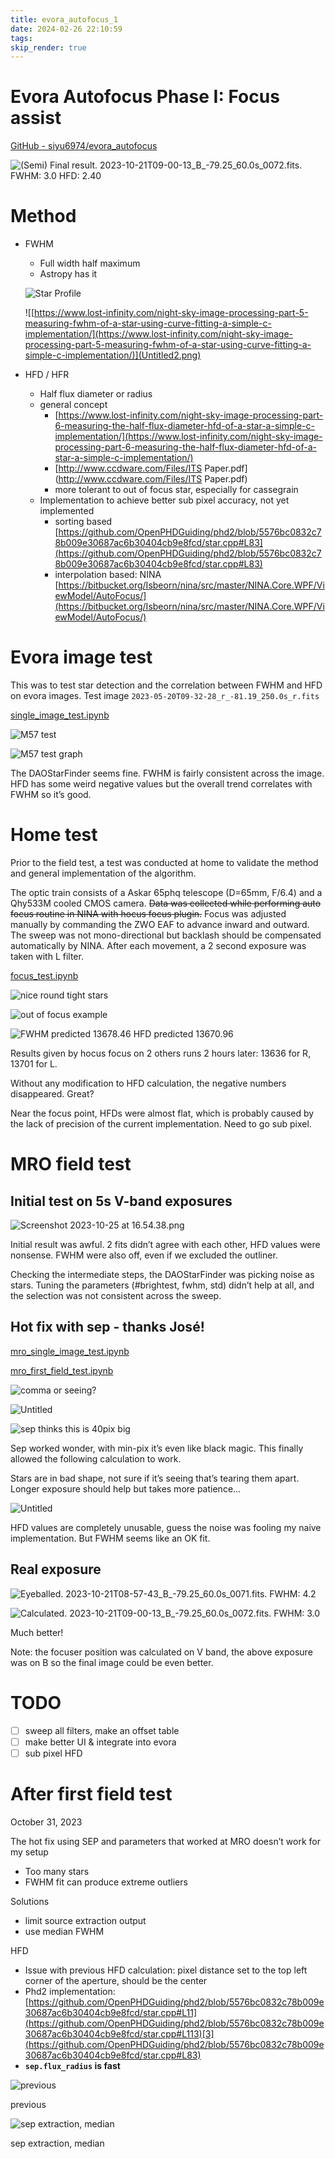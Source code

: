 ```yaml
---
title: evora_autofocus_1
date: 2024-02-26 22:10:59
tags:
skip_render: true
---
```

# Evora Autofocus Phase I: Focus assist

[GitHub - siyu6974/evora_autofocus](https://github.com/siyu6974/evora_autofocus#usage-version-01-awful-architecture-i-know-d)

![(Semi) Final result. 2023-10-21T09-00-13_B_-79.25_60.0s_0072.fits. FWHM: 3.0 HFD: 2.40](Untitled.png)

# Method

- FWHM
    - Full width half maximum
    - Astropy has it
    
    ![Star Profile](Untitled1.png)
    
    ![[https://www.lost-infinity.com/night-sky-image-processing-part-5-measuring-fwhm-of-a-star-using-curve-fitting-a-simple-c-implementation/](https://www.lost-infinity.com/night-sky-image-processing-part-5-measuring-fwhm-of-a-star-using-curve-fitting-a-simple-c-implementation/)](Untitled2.png)
    
- HFD / HFR
    - Half flux diameter or radius
    - general concept
        - [https://www.lost-infinity.com/night-sky-image-processing-part-6-measuring-the-half-flux-diameter-hfd-of-a-star-a-simple-c-implementation/](https://www.lost-infinity.com/night-sky-image-processing-part-6-measuring-the-half-flux-diameter-hfd-of-a-star-a-simple-c-implementation/)
        - [http://www.ccdware.com/Files/ITS Paper.pdf](http://www.ccdware.com/Files/ITS Paper.pdf)
        - more tolerant to out of focus star, especially for cassegrain
    - Implementation to achieve better sub pixel accuracy, not yet implemented
        - sorting based [https://github.com/OpenPHDGuiding/phd2/blob/5576bc0832c78b009e30687ac6b30404cb9e8fcd/star.cpp#L83](https://github.com/OpenPHDGuiding/phd2/blob/5576bc0832c78b009e30687ac6b30404cb9e8fcd/star.cpp#L83)
        - interpolation based: NINA [https://bitbucket.org/Isbeorn/nina/src/master/NINA.Core.WPF/ViewModel/AutoFocus/](https://bitbucket.org/Isbeorn/nina/src/master/NINA.Core.WPF/ViewModel/AutoFocus/)

# Evora image test

This was to test star detection and the correlation between FWHM and HFD on evora images. Test image `2023-05-20T09-32-28_r_-81.19_250.0s_r.fits`

[single_image_test.ipynb](single_image_test.ipynb)

![M57 test](Untitled3.png)

![M57 test graph](Untitled4.png)

The DAOStarFinder seems fine. FWHM is fairly consistent across the image. HFD has some weird negative values but the overall trend correlates with FWHM so it’s good. 

# Home test

Prior to the field test, a test was conducted at home to validate the method and general implementation of the algorithm.  

The optic train consists of a Askar 65phq telescope (D=65mm, F/6.4) and a Qhy533M cooled CMOS camera. ~~Data was collected while performing auto focus routine in NINA with hocus focus plugin.~~  Focus was adjusted manually by commanding the ZWO EAF to advance inward and outward. The sweep was not mono-directional but backlash should be compensated automatically by NINA. After each movement, a 2 second exposure was taken with L filter. 

[focus_test.ipynb](focus_test.ipynb)

![nice round tight stars](Untitled5.png)

![out of focus example](Untitled6.png)

![FWHM predicted 13678.46
HFD predicted 13670.96](Untitled7.png)

Results given by hocus focus on 2 others runs 2 hours later: 13636 for R, 13701 for L. 

Without any modification to HFD calculation, the negative numbers disappeared. Great?

Near the focus point, HFDs were almost flat, which is probably caused by the lack of precision of the current implementation. Need to go sub pixel.  

# MRO field test

## Initial test on 5s V-band exposures

![Screenshot 2023-10-25 at 16.54.38.png](Screenshot_2023-10-25_at_16.54.38.png)

Initial result was awful. 2 fits didn’t agree with each other, HFD values were nonsense. FWHM were also off, even if we excluded the outliner. 

Checking the intermediate steps, the DAOStarFinder was picking noise as stars. Tuning the parameters (#brightest, fwhm, std) didn’t help at all, and the selection was not consistent across the sweep. 

## Hot fix with sep - thanks José!

[mro_single_image_test.ipynb](mro_single_image_test.ipynb)

[mro_first_field_test.ipynb](mro_first_field_test.ipynb)

![comma or seeing?](Untitled8.png)

![Untitled](Untitled9.png)

![sep thinks this is 40pix big](Untitled10.png)

Sep worked wonder, with min-pix it’s even like black magic. This finally allowed the following calculation to work.

Stars are in bad shape, not sure if it’s seeing that’s tearing them apart. Longer exposure should help but takes more patience…

![Untitled](Untitled11.png)

HFD values are completely unusable, guess the noise was fooling my naive implementation. But FWHM seems like an OK fit.

## Real exposure

![Eyeballed. 2023-10-21T08-57-43_B_-79.25_60.0s_0071.fits. FWHM: 4.2](Untitled12.png)


![Calculated. 2023-10-21T09-00-13_B_-79.25_60.0s_0072.fits. FWHM: 3.0](Untitled.png)

Much better!

Note: the focuser position was calculated on V band, the above exposure was on B so the final image could be even better.

# TODO

- [ ]  sweep all filters, make an offset table
- [ ]  make better UI & integrate into evora
- [ ]  sub pixel HFD

# After first field test

October 31, 2023 

The hot fix using SEP and parameters that worked at MRO doesn’t work for my setup

- Too many stars
- FWHM fit can produce extreme outliers

Solutions

- limit source extraction output
- use median FWHM

HFD

- Issue with previous HFD calculation: pixel distance set to the top left corner of the aperture, should be the center
- Phd2 implementation: [https://github.com/OpenPHDGuiding/phd2/blob/5576bc0832c78b009e30687ac6b30404cb9e8fcd/star.cpp#L11](https://github.com/OpenPHDGuiding/phd2/blob/5576bc0832c78b009e30687ac6b30404cb9e8fcd/star.cpp#L113)[3](https://github.com/OpenPHDGuiding/phd2/blob/5576bc0832c78b009e30687ac6b30404cb9e8fcd/star.cpp#L83)
- **`sep.flux_radius` is fast**

![previous](Untitled13.png)

previous

![sep extraction, median](Untitled14.png)

sep extraction, median
